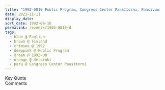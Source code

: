 ```yaml
---
title: "1992-0810 Public Program, Congress Center Paasitorni, Paasivuorenkatu 5 A, Helsinki, Finland"
date: 2023-11-11
display_date: 
sort_date: 1992-08-10
permalink: /events/1992-0810-d
tags:
  - blue @ English
  - brown @ Finland
  - crimson @ 1992
  - deeppink @ Public Program
  - green @ 1992-08
  - orange @ Helsinki
  - peru @ Congress Center Paasitorni
---
```


<wave-list>
  <list-title color="green" width="75">Key Quote</list-title>
  <list-item color="BlanchedAlmond"  width="200"></list-item>
  <list-item color="Lavender"></list-item>
  <list-item color="BlanchedAlmond"></list-item>
</wave-list>

<br>

<wave-list>
  <list-title color="green" width="75">Comments</list-title>
  <list-item color="BlanchedAlmond"  width="200"></list-item>
  <list-item color="Lavender"></list-item>
  <list-item color="BlanchedAlmond"></list-item>
</wave-list>